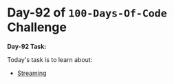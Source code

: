 # Day-92 of `100-Days-Of-Code` Challenge

**Day-92 Task:**

Today's task is to learn about:

- [Streaming](https://nextjs.org/learn/dashboard-app/streaming)
